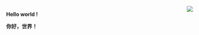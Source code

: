 <img align="right" src="https://github-readme-stats.vercel.app/api?username=RyanTsi&show_icons=true&icon_color=ffdd00&title_color=9999ff&line_height=32&hide_border=true&hide_title=false">

**Hello world !**

**你好，世界！**

